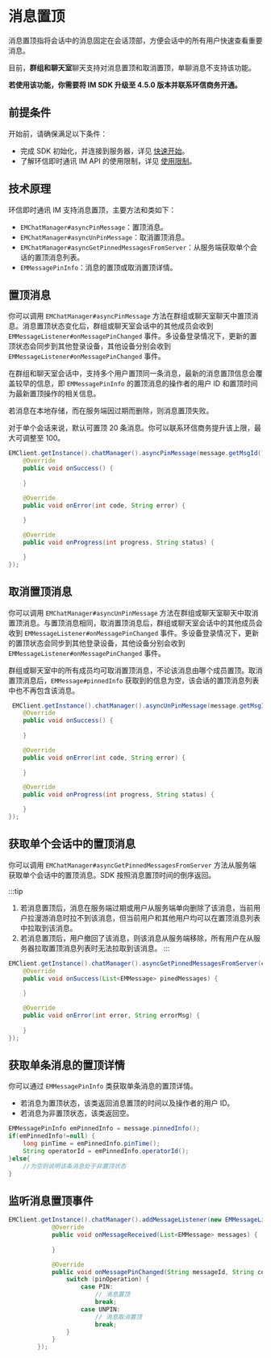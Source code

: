 # 消息置顶

消息置顶指将会话中的消息固定在会话顶部，方便会话中的所有用户快速查看重要消息。

目前，**群组和聊天室**聊天支持对消息置顶和取消置顶，单聊消息不支持该功能。

**若使用该功能，你需要将 IM SDK 升级至 4.5.0 版本并联系环信商务开通。**

## 前提条件

开始前，请确保满足以下条件：

- 完成 SDK 初始化，并连接到服务器，详见 [快速开始](quickstart.html)。
- 了解环信即时通讯 IM API 的使用限制，详见 [使用限制](/product/limitation.html)。

## 技术原理

环信即时通讯 IM 支持消息置顶，主要方法和类如下：

- `EMChatManager#asyncPinMessage`：置顶消息。
- `EMChatManager#asyncUnPinMessage`：取消置顶消息。
- `EMChatManager#asyncGetPinnedMessagesFromServer`：从服务端获取单个会话的置顶消息列表。
- `EMMessagePinInfo`：消息的置顶或取消置顶详情。

## 置顶消息

你可以调用 `EMChatManager#asyncPinMessage` 方法在群组或聊天室聊天中置顶消息。消息置顶状态变化后，群组或聊天室会话中的其他成员会收到 `EMMessageListener#onMessagePinChanged` 事件。多设备登录情况下，更新的置顶状态会同步到其他登录设备，其他设备分别会收到 `EMMessageListener#onMessagePinChanged` 事件。

在群组和聊天室会话中，支持多个用户置顶同一条消息，最新的消息置顶信息会覆盖较早的信息，即 `EMMessagePinInfo` 的置顶消息的操作者的用户 ID 和置顶时间为最新置顶操作的相关信息。

若消息在本地存储，而在服务端因过期而删除，则消息置顶失败。

对于单个会话来说，默认可置顶 20 条消息。你可以联系环信商务提升该上限，最大可调整至 100。

```java
EMClient.getInstance().chatManager().asyncPinMessage(message.getMsgId(), new EMCallBack() {
    @Override
    public void onSuccess() {
        
    }

    @Override
    public void onError(int code, String error) {
        
    }

    @Override
    public void onProgress(int progress, String status) {

    }
});
```

## 取消置顶消息

你可以调用 `EMChatManager#asyncUnPinMessage` 方法在群组或聊天室聊天中取消置顶消息。与置顶消息相同，取消置顶消息后，群组或聊天室会话中的其他成员会收到 `EMMessageListener#onMessagePinChanged` 事件。多设备登录情况下，更新的置顶状态会同步到其他登录设备，其他设备分别会收到 `EMMessageListener#onMessagePinChanged` 事件。

群组或聊天室中的所有成员均可取消置顶消息，不论该消息由哪个成员置顶。取消置顶消息后，`EMMessage#pinnedInfo` 获取到的信息为空，该会话的置顶消息列表中也不再包含该消息。

```java
 EMClient.getInstance().chatManager().asyncUnPinMessage(message.getMsgId(), new EMCallBack() {
    @Override
    public void onSuccess() {
        
    }

    @Override
    public void onError(int code, String error) {
        
    }

    @Override
    public void onProgress(int progress, String status) {

    }
});
```

## 获取单个会话中的置顶消息

你可以调用 `EMChatManager#asyncGetPinnedMessagesFromServer` 方法从服务端获取单个会话中的置顶消息。SDK 按照消息置顶时间的倒序返回。

:::tip
1. 若消息置顶后，消息在服务端过期或用户从服务端单向删除了该消息，当前用户拉漫游消息时拉不到该消息，但当前用户和其他用户均可以在置顶消息列表中拉取到该消息。
2. 若消息置顶后，用户撤回了该消息，则该消息从服务端移除，所有用户在从服务器拉取置顶消息列表时无法拉取到该消息。
:::

```java
EMClient.getInstance().chatManager().asyncGetPinnedMessagesFromServer(conversationId, new EMValueCallBack<List<EMMessage>>() {
    @Override
    public void onSuccess(List<EMMessage> pinedMessages) {
        
    }

    @Override
    public void onError(int error, String errorMsg) {
        
    }
});
```

## 获取单条消息的置顶详情

你可以通过 `EMMessagePinInfo` 类获取单条消息的置顶详情。

- 若消息为置顶状态，该类返回消息置顶的时间以及操作者的用户 ID。
- 若消息为非置顶状态，该类返回空。

```java
EMMessagePinInfo emPinnedInfo = message.pinnedInfo();
if(emPinnedInfo!=null) {
    long pinTime = emPinnedInfo.pinTime();
    String operatorId = emPinnedInfo.operatorId();
}else{
    //为空则说明该条消息处于非置顶状态
}
```

## 监听消息置顶事件

```java
EMClient.getInstance().chatManager().addMessageListener(new EMMessageListener() {
            @Override
            public void onMessageReceived(List<EMMessage> messages) {
                
            }

            @Override
            public void onMessagePinChanged(String messageId, String conversationId, EMMessagePinInfo.PinOperation pinOperation, EMMessagePinInfo pinInfo) {
                switch (pinOperation) {
                    case PIN:
                        // 消息置顶
                        break;
                    case UNPIN:
                        // 消息取消置顶
                        break;
                }
            }
        });
```        



